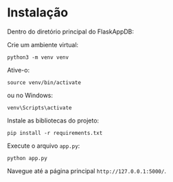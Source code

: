 # Instalação

Dentro do diretório principal do FlaskAppDB:

Crie um ambiente virtual:

```
python3 -m venv venv
```

Ative-o:

```
source venv/bin/activate
```

ou no Windows:

```
venv\Scripts\activate
```

Instale as bibliotecas do projeto:

```
pip install -r requirements.txt
```

Execute o arquivo `app.py`:

```
python app.py
```

Navegue até a página principal `http://127.0.0.1:5000/`.
